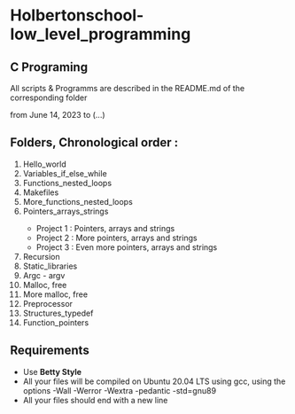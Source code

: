 <h1>Holbertonschool-low_level_programming</h1>
<h2>C Programing</h2>
</p>All scripts & Programms are described in the README.md of the corresponding folder</p>
<p>from June 14, 2023 to (...)</p>
<h2>Folders, Chronological order :</h2>
<ol>
<li>Hello_world</li>
<li>Variables_if_else_while</li>
<li>Functions_nested_loops</li>
<li>Makefiles</li>
<li>More_functions_nested_loops</li>
<li>Pointers_arrays_strings</li>
<ul>
<li>Project 1 : Pointers, arrays and strings</li>
<li>Project 2 : More pointers, arrays and strings</li>
<li>Project 3 : Even more pointers, arrays and strings</li>
</ul>
<li>Recursion</li>
<li>Static_libraries</li>
<li>Argc - argv</li>
<li>Malloc, free</li>
<li>More malloc, free</li>
<li>Preprocessor</li>
<li>Structures_typedef</li>
<li>Function_pointers</li>
</ol>
<h2>Requirements</h2>
<ul>
<li>Use <strong>Betty Style</strong></li>
<li>All your files will be compiled on Ubuntu 20.04 LTS using gcc, using the options -Wall -Werror -Wextra -pedantic -std=gnu89</li>
<li>All your files should end with a new line</li>
</ul>
